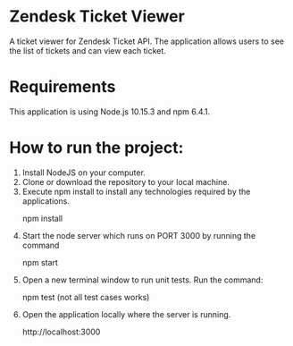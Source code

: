 # Zendesk Ticket Viewer

A ticket viewer for Zendesk Ticket API. The application allows users to see the list of tickets and can view each ticket.

# Requirements
This application is using Node.js 10.15.3 and npm 6.4.1.

# How to run the project:
1. Install NodeJS on your computer.
2. Clone or download the repository to your local machine.
3. Execute npm install to install any technologies required by the applications.
	<p>npm install</p>
3. Start the node server which runs on PORT 3000 by running the command
	<p>npm start</p>
4. Open a new terminal window to run unit tests. Run the command:
	<p>npm test (not all test cases works)</p>
5. Open the application locally where the server is running.
	<p>http://localhost:3000</p>

